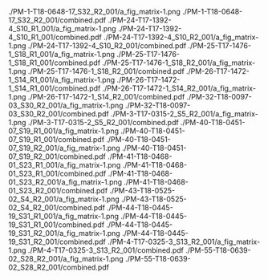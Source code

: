 ./PM-1-T18-0648-17_S32_R2_001/a_fig_matrix-1.png
./PM-1-T18-0648-17_S32_R2_001/combined.pdf
./PM-24-T17-1392-4_S10_R1_001/a_fig_matrix-1.png
./PM-24-T17-1392-4_S10_R1_001/combined.pdf
./PM-24-T17-1392-4_S10_R2_001/a_fig_matrix-1.png
./PM-24-T17-1392-4_S10_R2_001/combined.pdf
./PM-25-T17-1476-1_S18_R1_001/a_fig_matrix-1.png
./PM-25-T17-1476-1_S18_R1_001/combined.pdf
./PM-25-T17-1476-1_S18_R2_001/a_fig_matrix-1.png
./PM-25-T17-1476-1_S18_R2_001/combined.pdf
./PM-26-T17-1472-1_S14_R1_001/a_fig_matrix-1.png
./PM-26-T17-1472-1_S14_R1_001/combined.pdf
./PM-26-T17-1472-1_S14_R2_001/a_fig_matrix-1.png
./PM-26-T17-1472-1_S14_R2_001/combined.pdf
./PM-32-T18-0097-03_S30_R2_001/a_fig_matrix-1.png
./PM-32-T18-0097-03_S30_R2_001/combined.pdf
./PM-3-T17-0315-2_S5_R2_001/a_fig_matrix-1.png
./PM-3-T17-0315-2_S5_R2_001/combined.pdf
./PM-40-T18-0451-07_S19_R1_001/a_fig_matrix-1.png
./PM-40-T18-0451-07_S19_R1_001/combined.pdf
./PM-40-T18-0451-07_S19_R2_001/a_fig_matrix-1.png
./PM-40-T18-0451-07_S19_R2_001/combined.pdf
./PM-41-T18-0468-01_S23_R1_001/a_fig_matrix-1.png
./PM-41-T18-0468-01_S23_R1_001/combined.pdf
./PM-41-T18-0468-01_S23_R2_001/a_fig_matrix-1.png
./PM-41-T18-0468-01_S23_R2_001/combined.pdf
./PM-43-T18-0525-02_S4_R2_001/a_fig_matrix-1.png
./PM-43-T18-0525-02_S4_R2_001/combined.pdf
./PM-44-T18-0445-19_S31_R1_001/a_fig_matrix-1.png
./PM-44-T18-0445-19_S31_R1_001/combined.pdf
./PM-44-T18-0445-19_S31_R2_001/a_fig_matrix-1.png
./PM-44-T18-0445-19_S31_R2_001/combined.pdf
./PM-4-T17-0325-3_S13_R2_001/a_fig_matrix-1.png
./PM-4-T17-0325-3_S13_R2_001/combined.pdf
./PM-55-T18-0639-02_S28_R2_001/a_fig_matrix-1.png
./PM-55-T18-0639-02_S28_R2_001/combined.pdf

